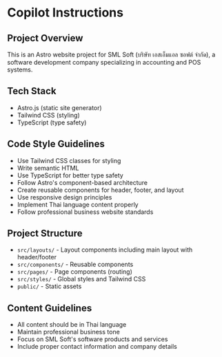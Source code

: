 # Copilot Instructions

<!-- Use this file to provide workspace-specific custom instructions to Copilot. For more details, visit https://code.visualstudio.com/docs/copilot/copilot-customization#_use-a-githubcopilotinstructionsmd-file -->

## Project Overview
This is an Astro website project for SML Soft (บริษัท เอสเอ็มแอล ซอฟต์ จำกัด), a software development company specializing in accounting and POS systems.

## Tech Stack
- Astro.js (static site generator)
- Tailwind CSS (styling)
- TypeScript (type safety)

## Code Style Guidelines
- Use Tailwind CSS classes for styling
- Write semantic HTML
- Use TypeScript for better type safety
- Follow Astro's component-based architecture
- Create reusable components for header, footer, and layout
- Use responsive design principles
- Implement Thai language content properly
- Follow professional business website standards

## Project Structure
- `src/layouts/` - Layout components including main layout with header/footer
- `src/components/` - Reusable components
- `src/pages/` - Page components (routing)
- `src/styles/` - Global styles and Tailwind CSS
- `public/` - Static assets

## Content Guidelines
- All content should be in Thai language
- Maintain professional business tone
- Focus on SML Soft's software products and services
- Include proper contact information and company details
